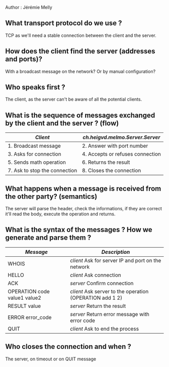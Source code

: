 Author : Jérémie Melly



## What transport protocol do we use ?

TCP as we'll need a stable connection between the client and the server.

## How does the client find the server (addresses and ports)?

With a broadcast message on the network? Or by manual configuration?

## Who speaks first ?

The client, as the server can't be aware of all the potential clients.


## What is the sequence of messages exchanged by the client and the server ? (flow) 

| ***Client***                  | ***ch.heigvd.melmo.Server.Server***                    |
| ----------------------------- | ------------------------------- |
| 1. Broadcast message          | 2. Answer with port number      |
| 3. Asks for connection        | 4. Accepts or refuses connection|
| 5. Sends math operation       | 6. Returns the result | an error|
| 7. Ask to stop the connection | 8. Closes the connection        |



## What happens when a message is received from the other party? (semantics)

The server will parse the header, check the informations, if they are correct it'll read the body, execute the operation and returns.


## What is the syntax of the messages ? How we generate and parse them ?

| ***Message***                | ***Description***                                            |
| ---------------------------- | ------------------------------------------------------------ |
| WHOIS                        | *client* Ask for server IP and port on the network           |
| HELLO                        | *client* Ask connection                                      |
| ACK                          | *server* Confirm connection                                  |
| OPERATION code value1 value2 | *client* Ask server to the operation (OPERATION add 1 2)     |
| RESULT value                 | *server* Return the result                                   |
| ERROR error_code             | *server* Return error message with error code                |
| QUIT                         | *client*  Ask to end the process                             |



## Who closes the connection and when ?

The server, on timeout or on QUIT message